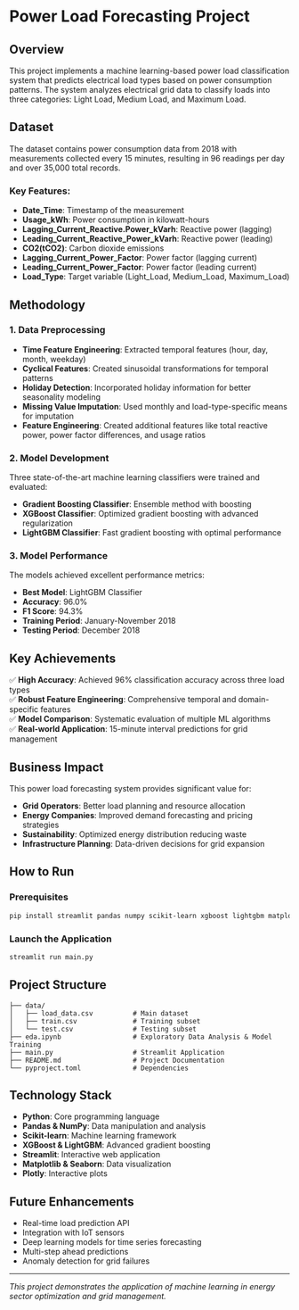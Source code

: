 # Power Load Forecasting Project

## Overview

This project implements a machine learning-based power load classification system that predicts electrical load types based on power consumption patterns. The system analyzes electrical grid data to classify loads into three categories: Light Load, Medium Load, and Maximum Load.

## Dataset

The dataset contains power consumption data from 2018 with measurements collected every 15 minutes, resulting in 96 readings per day and over 35,000 total records. 

### Key Features:
- **Date_Time**: Timestamp of the measurement
- **Usage_kWh**: Power consumption in kilowatt-hours
- **Lagging_Current_Reactive.Power_kVarh**: Reactive power (lagging)
- **Leading_Current_Reactive_Power_kVarh**: Reactive power (leading)
- **CO2(tCO2)**: Carbon dioxide emissions
- **Lagging_Current_Power_Factor**: Power factor (lagging current)
- **Leading_Current_Power_Factor**: Power factor (leading current)
- **Load_Type**: Target variable (Light_Load, Medium_Load, Maximum_Load)

## Methodology

### 1. Data Preprocessing
- **Time Feature Engineering**: Extracted temporal features (hour, day, month, weekday)
- **Cyclical Features**: Created sinusoidal transformations for temporal patterns
- **Holiday Detection**: Incorporated holiday information for better seasonality modeling
- **Missing Value Imputation**: Used monthly and load-type-specific means for imputation
- **Feature Engineering**: Created additional features like total reactive power, power factor differences, and usage ratios

### 2. Model Development
Three state-of-the-art machine learning classifiers were trained and evaluated:

- **Gradient Boosting Classifier**: Ensemble method with boosting
- **XGBoost Classifier**: Optimized gradient boosting with advanced regularization
- **LightGBM Classifier**: Fast gradient boosting with optimal performance

### 3. Model Performance
The models achieved excellent performance metrics:

- **Best Model**: LightGBM Classifier
- **Accuracy**: 96.0%
- **F1 Score**: 94.3%
- **Training Period**: January-November 2018
- **Testing Period**: December 2018

## Key Achievements

✅ **High Accuracy**: Achieved 96% classification accuracy across three load types  
✅ **Robust Feature Engineering**: Comprehensive temporal and domain-specific features  
✅ **Model Comparison**: Systematic evaluation of multiple ML algorithms  
✅ **Real-world Application**: 15-minute interval predictions for grid management  

## Business Impact

This power load forecasting system provides significant value for:

- **Grid Operators**: Better load planning and resource allocation
- **Energy Companies**: Improved demand forecasting and pricing strategies
- **Sustainability**: Optimized energy distribution reducing waste
- **Infrastructure Planning**: Data-driven decisions for grid expansion

## How to Run

### Prerequisites
```bash
pip install streamlit pandas numpy scikit-learn xgboost lightgbm matplotlib seaborn plotly
```

### Launch the Application
```bash
streamlit run main.py
```

## Project Structure
```
├── data/
│   ├── load_data.csv          # Main dataset
│   ├── train.csv              # Training subset
│   └── test.csv               # Testing subset
├── eda.ipynb                  # Exploratory Data Analysis & Model Training
├── main.py                    # Streamlit Application
├── README.md                  # Project Documentation
└── pyproject.toml             # Dependencies
```

## Technology Stack

- **Python**: Core programming language
- **Pandas & NumPy**: Data manipulation and analysis
- **Scikit-learn**: Machine learning framework
- **XGBoost & LightGBM**: Advanced gradient boosting
- **Streamlit**: Interactive web application
- **Matplotlib & Seaborn**: Data visualization
- **Plotly**: Interactive plots

## Future Enhancements

- Real-time load prediction API
- Integration with IoT sensors
- Deep learning models for time series forecasting
- Multi-step ahead predictions
- Anomaly detection for grid failures

---

*This project demonstrates the application of machine learning in energy sector optimization and grid management.*
